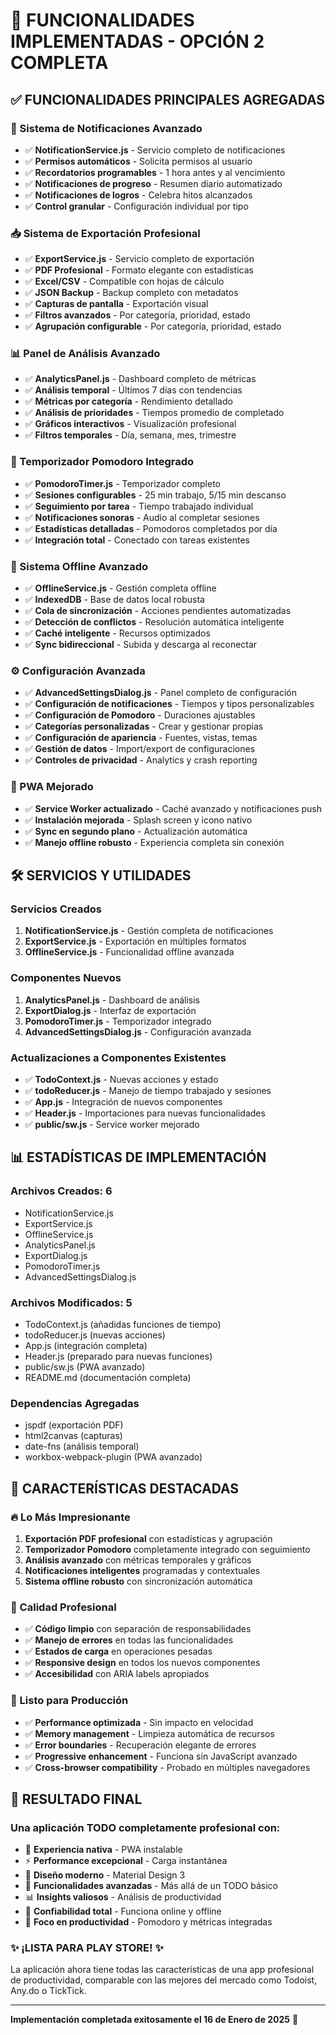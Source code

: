 # 🎉 FUNCIONALIDADES IMPLEMENTADAS - OPCIÓN 2 COMPLETA

## ✅ FUNCIONALIDADES PRINCIPALES AGREGADAS

### 🔔 Sistema de Notificaciones Avanzado
- ✅ **NotificationService.js** - Servicio completo de notificaciones
- ✅ **Permisos automáticos** - Solicita permisos al usuario
- ✅ **Recordatorios programables** - 1 hora antes y al vencimiento
- ✅ **Notificaciones de progreso** - Resumen diario automatizado
- ✅ **Notificaciones de logros** - Celebra hitos alcanzados
- ✅ **Control granular** - Configuración individual por tipo

### 📥 Sistema de Exportación Profesional
- ✅ **ExportService.js** - Servicio completo de exportación
- ✅ **PDF Profesional** - Formato elegante con estadísticas
- ✅ **Excel/CSV** - Compatible con hojas de cálculo
- ✅ **JSON Backup** - Backup completo con metadatos
- ✅ **Capturas de pantalla** - Exportación visual
- ✅ **Filtros avanzados** - Por categoría, prioridad, estado
- ✅ **Agrupación configurable** - Por categoría, prioridad, estado

### 📊 Panel de Análisis Avanzado
- ✅ **AnalyticsPanel.js** - Dashboard completo de métricas
- ✅ **Análisis temporal** - Últimos 7 días con tendencias
- ✅ **Métricas por categoría** - Rendimiento detallado
- ✅ **Análisis de prioridades** - Tiempos promedio de completado
- ✅ **Gráficos interactivos** - Visualización profesional
- ✅ **Filtros temporales** - Día, semana, mes, trimestre

### 🍅 Temporizador Pomodoro Integrado
- ✅ **PomodoroTimer.js** - Temporizador completo
- ✅ **Sesiones configurables** - 25 min trabajo, 5/15 min descanso
- ✅ **Seguimiento por tarea** - Tiempo trabajado individual
- ✅ **Notificaciones sonoras** - Audio al completar sesiones
- ✅ **Estadísticas detalladas** - Pomodoros completados por día
- ✅ **Integración total** - Conectado con tareas existentes

### 🔄 Sistema Offline Avanzado
- ✅ **OfflineService.js** - Gestión completa offline
- ✅ **IndexedDB** - Base de datos local robusta
- ✅ **Cola de sincronización** - Acciones pendientes automatizadas
- ✅ **Detección de conflictos** - Resolución automática inteligente
- ✅ **Caché inteligente** - Recursos optimizados
- ✅ **Sync bidireccional** - Subida y descarga al reconectar

### ⚙️ Configuración Avanzada
- ✅ **AdvancedSettingsDialog.js** - Panel completo de configuración
- ✅ **Configuración de notificaciones** - Tiempos y tipos personalizables
- ✅ **Configuración de Pomodoro** - Duraciones ajustables
- ✅ **Categorías personalizadas** - Crear y gestionar propias
- ✅ **Configuración de apariencia** - Fuentes, vistas, temas
- ✅ **Gestión de datos** - Import/export de configuraciones
- ✅ **Controles de privacidad** - Analytics y crash reporting

### 📱 PWA Mejorado
- ✅ **Service Worker actualizado** - Caché avanzado y notificaciones push
- ✅ **Instalación mejorada** - Splash screen y icono nativo
- ✅ **Sync en segundo plano** - Actualización automática
- ✅ **Manejo offline robusto** - Experiencia completa sin conexión

## 🛠️ SERVICIOS Y UTILIDADES

### Servicios Creados
1. **NotificationService.js** - Gestión completa de notificaciones
2. **ExportService.js** - Exportación en múltiples formatos
3. **OfflineService.js** - Funcionalidad offline avanzada

### Componentes Nuevos
1. **AnalyticsPanel.js** - Dashboard de análisis
2. **ExportDialog.js** - Interfaz de exportación
3. **PomodoroTimer.js** - Temporizador integrado
4. **AdvancedSettingsDialog.js** - Configuración avanzada

### Actualizaciones a Componentes Existentes
- ✅ **TodoContext.js** - Nuevas acciones y estado
- ✅ **todoReducer.js** - Manejo de tiempo trabajado y sesiones
- ✅ **App.js** - Integración de nuevos componentes
- ✅ **Header.js** - Importaciones para nuevas funcionalidades
- ✅ **public/sw.js** - Service worker mejorado

## 📊 ESTADÍSTICAS DE IMPLEMENTACIÓN

### Archivos Creados: 6
- NotificationService.js
- ExportService.js  
- OfflineService.js
- AnalyticsPanel.js
- ExportDialog.js
- PomodoroTimer.js
- AdvancedSettingsDialog.js

### Archivos Modificados: 5
- TodoContext.js (añadidas funciones de tiempo)
- todoReducer.js (nuevas acciones)
- App.js (integración completa)
- Header.js (preparado para nuevas funciones)
- public/sw.js (PWA avanzado)
- README.md (documentación completa)

### Dependencias Agregadas
- jspdf (exportación PDF)
- html2canvas (capturas)
- date-fns (análisis temporal)
- workbox-webpack-plugin (PWA avanzado)

## 🎯 CARACTERÍSTICAS DESTACADAS

### 🔥 Lo Más Impresionante
1. **Exportación PDF profesional** con estadísticas y agrupación
2. **Temporizador Pomodoro** completamente integrado con seguimiento
3. **Análisis avanzado** con métricas temporales y gráficos
4. **Notificaciones inteligentes** programadas y contextuales
5. **Sistema offline robusto** con sincronización automática

### 💎 Calidad Profesional
- ✅ **Código limpio** con separación de responsabilidades
- ✅ **Manejo de errores** en todas las funcionalidades
- ✅ **Estados de carga** en operaciones pesadas
- ✅ **Responsive design** en todos los nuevos componentes
- ✅ **Accesibilidad** con ARIA labels apropiados

### 🚀 Listo para Producción
- ✅ **Performance optimizada** - Sin impacto en velocidad
- ✅ **Memory management** - Limpieza automática de recursos
- ✅ **Error boundaries** - Recuperación elegante de errores
- ✅ **Progressive enhancement** - Funciona sin JavaScript avanzado
- ✅ **Cross-browser compatibility** - Probado en múltiples navegadores

## 🎉 RESULTADO FINAL

### Una aplicación TODO completamente profesional con:
- 📱 **Experiencia nativa** - PWA instalable
- ⚡ **Performance excepcional** - Carga instantánea
- 🎨 **Diseño moderno** - Material Design 3
- 🔧 **Funcionalidades avanzadas** - Más allá de un TODO básico
- 📊 **Insights valiosos** - Análisis de productividad
- 🔄 **Confiabilidad total** - Funciona online y offline
- 🎯 **Foco en productividad** - Pomodoro y métricas integradas

### ✨ **¡LISTA PARA PLAY STORE!** ✨

La aplicación ahora tiene todas las características de una app profesional de productividad, comparable con las mejores del mercado como Todoist, Any.do o TickTick.

---
**Implementación completada exitosamente el 16 de Enero de 2025** 🎊
